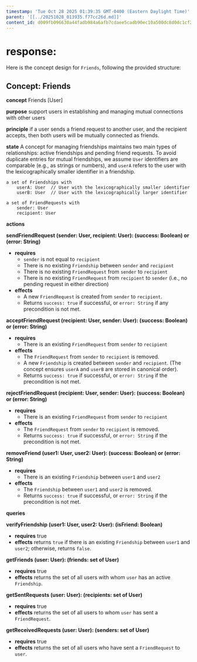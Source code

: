 ```yaml
---
timestamp: 'Tue Oct 28 2025 01:39:35 GMT-0400 (Eastern Daylight Time)'
parent: '[[../20251028_013935.f77cc26d.md]]'
content_id: d009fb096630a44fadb984a6afb7cdaee5cadb90ec10a500dc8d0dc1cf228669
---
```


# response:

Here is the concept design for `Friends`, following the provided structure:

## Concept: Friends

**concept** Friends \[User]

**purpose** support users in establishing and managing mutual connections with other users

**principle** if a user sends a friend request to another user, and the recipient accepts, then both users will be mutually connected as friends.

**state**
A concept for managing friendships maintains two main types of relationships: active friendships and pending friend requests. To avoid duplicate entries for mutual friendships, we assume `User` identifiers are comparable (e.g., as strings or numbers), and `userA` refers to the user with the lexicographically smaller identifier in a friendship.

```
a set of Friendships with
    userA: User  // User with the lexicographically smaller identifier
    userB: User  // User with the lexicographically larger identifier

a set of FriendRequests with
    sender: User
    recipient: User
```

**actions**

**sendFriendRequest (sender: User, recipient: User): (success: Boolean) or (error: String)**

* **requires**
  * `sender` is not equal to `recipient`
  * There is no existing `Friendship` between `sender` and `recipient`
  * There is no existing `FriendRequest` from `sender` to `recipient`
  * There is no existing `FriendRequest` from `recipient` to `sender` (i.e., no pending request in either direction)
* **effects**
  * A new `FriendRequest` is created from `sender` to `recipient`.
  * Returns `success: true` if successful, or `error: String` if any precondition is not met.

**acceptFriendRequest (recipient: User, sender: User): (success: Boolean) or (error: String)**

* **requires**
  * There is an existing `FriendRequest` from `sender` to `recipient`
* **effects**
  * The `FriendRequest` from `sender` to `recipient` is removed.
  * A new `Friendship` is created between `sender` and `recipient`. (The concept ensures `userA` and `userB` are stored in canonical order).
  * Returns `success: true` if successful, or `error: String` if the precondition is not met.

**rejectFriendRequest (recipient: User, sender: User): (success: Boolean) or (error: String)**

* **requires**
  * There is an existing `FriendRequest` from `sender` to `recipient`
* **effects**
  * The `FriendRequest` from `sender` to `recipient` is removed.
  * Returns `success: true` if successful, or `error: String` if the precondition is not met.

**removeFriend (user1: User, user2: User): (success: Boolean) or (error: String)**

* **requires**
  * There is an existing `Friendship` between `user1` and `user2`
* **effects**
  * The `Friendship` between `user1` and `user2` is removed.
  * Returns `success: true` if successful, or `error: String` if the precondition is not met.

**queries**

**verifyFriendship (user1: User, user2: User): (isFriend: Boolean)**

* **requires** true
* **effects** returns `true` if there is an existing `Friendship` between `user1` and `user2`; otherwise, returns `false`.

**getFriends (user: User): (friends: set of User)**

* **requires** true
* **effects** returns the set of all users with whom `user` has an active `Friendship`.

**getSentRequests (user: User): (recipients: set of User)**

* **requires** true
* **effects** returns the set of all users to whom `user` has sent a `FriendRequest`.

**getReceivedRequests (user: User): (senders: set of User)**

* **requires** true
* **effects** returns the set of all users who have sent a `FriendRequest` to `user`.
